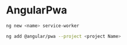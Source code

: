 # AngularPwa

```bash
ng new <name> service-worker

ng add @angular/pwa --project <project Name>
```